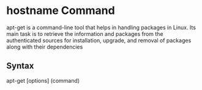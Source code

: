 # hostname Command
apt-get is a command-line tool that helps in handling packages in Linux. Its main task is to retrieve the information and packages from the authenticated sources for installation, upgrade, and removal of packages along with their dependencies
## Syntax
apt-get [options] (command)

